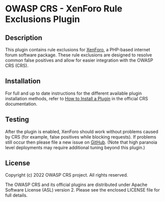# OWASP CRS - XenForo Rule Exclusions Plugin

## Description

This plugin contains rule exclusions for [XenForo](https://xenforo.com/), a PHP-based internet forum software package. These rule exclusions are designed to resolve common false positives and allow for easier integration with the OWASP CRS (CRS).

## Installation

For full and up to date instructions for the different available plugin installation methods, refer to [How to Install a Plugin](https://coreruleset.org/docs/concepts/plugins/#how-to-install-a-plugin) in the official CRS documentation.

## Testing

After the plugin is enabled, XenForo should work without problems caused by CRS (for example, false positives while blocking requests). If problems still occur then please file a new issue on [GitHub](https://github.com/coreruleset/xenforo-rule-exclusions). (Note that high paranoia level deployments may require additional tuning beyond this plugin.)

## License

Copyright (c) 2022 OWASP CRS project. All rights reserved.

The OWASP CRS and its official plugins are distributed under Apache Software License (ASL) version 2. Please see the enclosed LICENSE file for full details.
